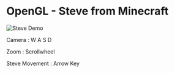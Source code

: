 # OpenGL - Steve from Minecraft
![Steve Demo](steve/steve.gif)

Camera : W A S D

Zoom : Scrollwheel

Steve Movement : Arrow Key
